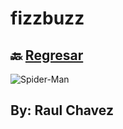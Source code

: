 # fizzbuzz
## 🔙 [Regresar](https://github.com/xXChAvE2Xx/playbook/blob/main/weekly_mission_3/readme.md)
![Spider-Man](https://media.giphy.com/media/QYkX9IMHthYn0Y3pcG/giphy.gif)
## By: Raul Chavez
